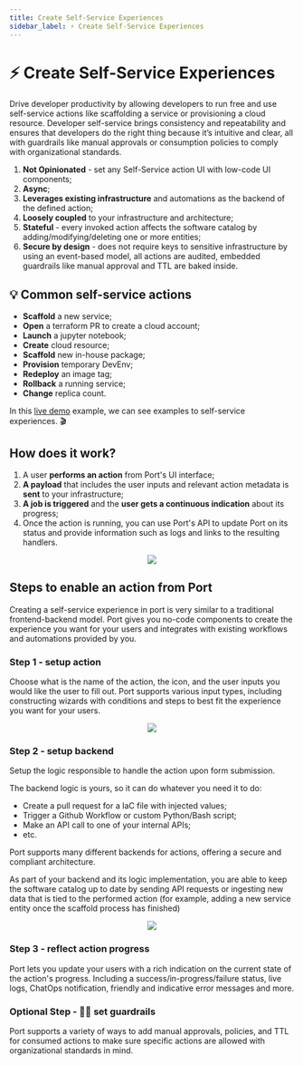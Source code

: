 ```yaml
---
title: Create Self-Service Experiences
sidebar_label: ⚡️ Create Self-Service Experiences
---
```


# ⚡️ Create Self-Service Experiences

Drive developer productivity by allowing developers to run free and use self-service actions like scaffolding a service or provisioning a cloud resource. Developer self-service brings consistency and repeatability and ensures that developers do the right thing because it’s intuitive and clear, all with guardrails like manual approvals or consumption policies to comply with organizational standards.

1. **Not Opinionated** - set any Self-Service action UI with low-code UI components;
2. **Async**;
3. **Leverages existing infrastructure** and automations as the backend of the defined action;
4. **Loosely coupled** to your infrastructure and architecture;
5. **Stateful** - every invoked action affects the software catalog by adding/modifying/deleting one or more entities;
6. **Secure by design** - does not require keys to sensitive infrastructure by using an event-based model, all actions are audited, embedded guardrails like manual approval and TTL are baked inside.

<!-- <div style={{position: "relative", "padding-bottom": "62.5%", height:"0"}}><iframe src="https://www.loom.com/embed/fee8fe438f00483981ea9368bb10385b" frameborder="0" webkitallowfullscreen mozallowfullscreen allowfullscreen style={{position: "absolute", top:"0", left:"0", width:"100%", height:"100%"}} ></iframe></div> -->

<!-- <br></br> -->

## 💡 Common self-service actions

- **Scaffold** a new service;
- **Open** a terraform PR to create a cloud account;
- **Launch** a jupyter notebook;
- **Create** cloud resource;
- **Scaffold** new in-house package;
- **Provision** temporary DevEnv;
- **Redeploy** an image tag;
- **Rollback** a running service;
- **Change** replica count.

In this [live demo](https://demo.getport.io/self-serve) example, we can see examples to self-service experiences. 🎬

## How does it work?

1. A user **performs an action** from Port's UI interface;
2. **A payload** that includes the user inputs and relevant action metadata is **sent** to your infrastructure;
3. **A job is triggered** and the **user gets a continuous indication** about its progress;
4. Once the action is running, you can use Port's API to update Port on its status and provide information such as logs and links to the resulting handlers.

<center>

![](../../static/img/self-service-actions/selfserviceHLarch.png)

</center>

## Steps to enable an action from Port

Creating a self-service experience in port is very similar to a traditional frontend-backend model.
Port gives you no-code components to create the experience you want for your users and integrates with existing workflows and automations provided by you.

### Step 1 - setup action

Choose what is the name of the action, the icon, and the user inputs you would like the user to fill out.
Port supports various input types, including constructing wizards with conditions and steps to best fit the experience you want for your users.

<center>

![](../../static/img/self-service-actions/setup_ui.png)

</center>

### Step 2 - setup backend

Setup the logic responsible to handle the action upon form submission.

The backend logic is yours, so it can do whatever you need it to do:

- Create a pull request for a IaC file with injected values;
- Trigger a Github Workflow or custom Python/Bash script;
- Make an API call to one of your internal APIs;
- etc.

Port supports many different backends for actions, offering a secure and compliant architecture.

As part of your backend and its logic implementation, you are able to keep the software catalog up to date by sending API requests or ingesting new data that is tied to the performed action (for example, adding a new service entity once the scaffold process has finished)

<center>

![](../../static/img/self-service-actions/backend-integrations.png)

</center>

### Step 3 - reflect action progress

Port lets you update your users with a rich indication on the current state of the action's progress.
Including a success/in-progress/failure status, live logs, ChatOps notification, friendly and indicative error messages and more.

### Optional Step - ✋🏼 set guardrails

Port supports a variety of ways to add manual approvals, policies, and TTL for consumed actions to make sure specific actions are allowed with organizational standards in mind.
